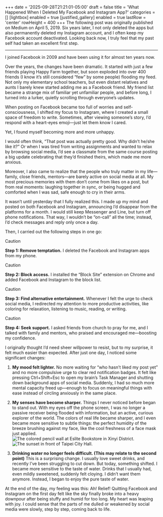 +++
date = '2025-09-28T21:21:01-05:00'
draft = false
title = 'What Happened When I Deleted My Facebook and Instagram App?'
categories = []
[lightbox]
  enabled = true
[justified_gallery]
  enabled = true
  lastRow = 'center'
  rowHeight = 400
+++
The following post was originally published on Medium on April 5, 2019. Six years later, I not only deleted the apps but also permanently deleted my Instagram account, and I often keep my Facebook account deactivated. Looking back now, I truly feel that my past self had taken an excellent first step.

---

I joined Facebook in 2009 and have been using it for almost ten years now.

Over the years, the changes have been dramatic. It started with just a few friends playing Happy Farm together, but soon exploded into over 400 friends (I know it’s still considered “few” by some people) flooding my feed. Not only my elementary school teachers, but even distant relatives and aunts I barely knew started adding me as a Facebook friend. My friend list became a strange mix of familiar yet unfamiliar people, and before long, I turned into a lurker, quietly scrolling through everyone’s updates.

When posting on Facebook became too full of worries and self-consciousness, I shifted my focus to Instagram, where I created a small space of freedom to write. Sometimes, after viewing someone’s story, I’d respond with a heart-eyes emoji—just let them know I cared.

Yet, I found myself becoming more and more unhappy.

I would often think, “That post was actually pretty good. Why didn’t he/she like it?” Or when I was tired from writing assignments and wanted to relax by browsing social media, I’d see a classmate from the same course posting a big update celebrating that they’d finished theirs, which made me more anxious.

Moreover, I also came to realize that the people who truly matter in my life—family, close friends, mentors—are barely active on social media at all. My most precious memories with them don’t come from likes on a post, but from real moments: laughing together in sync, or being hugged and comforted when I was sad, safe enough to cry in their arms.

It wasn’t until yesterday that I fully realized this. I made up my mind and posted on both Facebook and Instagram, announcing I’d disappear from the platforms for a month. I would still keep Messenger and Line, but turn off phone notifications. That way, I wouldn’t be “on-call” all the time; instead, I’d check messages and reply only once a day.

Then, I carried out the following steps in one go:

> [!Caution]
> **Step 1: Remove temptation.** I deleted the Facebook and Instagram apps from my phone.

> [!Caution] 
> **Step 2: Block access.** I installed the “Block Site” extension on Chrome and added Facebook and Instagram to the block list.

> [!Caution] 
> **Step 3: Find alternative entertainment.** Whenever I felt the urge to check social media, I redirected my attention to more productive activities, like coloring for relaxation, listening to music, reading, or writing.

> [!Caution]
> **Step 4: Seek support.** I asked friends from church to pray for me, and I talked with family and mentors, who praised and encouraged me—boosting my confidence.

I originally thought I’d need sheer willpower to resist, but to my surprise, it felt much easier than expected. After just one day, I noticed some significant changes:

1. **My mood felt lighter.** No more waiting for “who hasn’t liked my post yet” and no more compulsive urge to clear red notification badges. It felt like pressing Ctrl+Shift+Esc to open my brain’s Task Manager and shutting down background apps of social media. Suddenly, I had so much more mental capacity freed up—enough to focus on meaningful things with ease instead of circling anxiously in the same place.

2. **My senses have become sharper.** Things I never noticed before began to stand out. With my eyes off the phone screen, I was no longer a passive receiver being flooded with information, but an active, curious explorer of the world. The colors of real life became sharper, and I even became more sensitive to subtle things: the perfect humidity of the breeze brushing against my face, like the cool freshness of a face mask just applied.
![The colored pencil wall at Eslite Bookstore in Xinyi District.](/images/Post/1/1.jpg)
![The sunset in front of Taipei City Hall.](/images/Post/1/2.jpg)

3.  **Drinking water no longer feels difficult. (This may relate to the second point)**
This is a surprising change. I usually love sweet drinks, and recently I’ve been struggling to cut down. But today, something shifted. I became more sensitive to the taste of water. Drinks that I usually had, even mildly sweetened, suddenly felt cloying. I didn’t want them anymore. Instead, I began to enjoy the pure taste of water.

At the end of the day, my feeling was this: Ah! Relief! Quitting Facebook and Instagram on the first day felt like the sky finally broke into a heavy downpour after being stuffy and humid for too long. My heart was leaping with joy. I could sense that the parts of me dulled or weakened by social media were slowly, step by step, coming back to life.